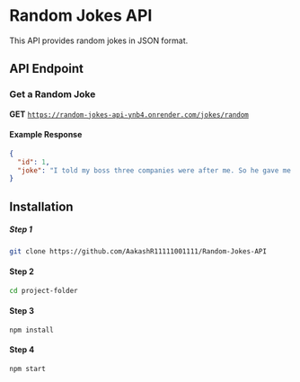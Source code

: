 # Random Jokes API

This API provides random jokes in JSON format.

## API Endpoint

### Get a Random Joke  
**GET** [`https://random-jokes-api-ynb4.onrender.com/jokes/random`](https://random-jokes-api-ynb4.onrender.com/jokes/random)  

#### Example Response  
```json
{
  "id": 1,
  "joke": "I told my boss three companies were after me. So he gave me a raise. Funny thing is, it was the electricity, water, and internet companies."
}
````

## Installation

##### Step 1 
 ```sh {
git clone https://github.com/AakashR11111001111/Random-Jokes-API
```
#### Step 2 
````sh {
cd project-folder
````
#### Step 3
````sh{
npm install
````
#### Step 4
````sh{
npm start
````
